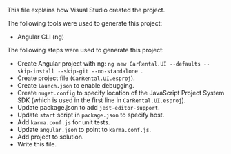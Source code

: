 This file explains how Visual Studio created the project.

The following tools were used to generate this project:
- Angular CLI (ng)

The following steps were used to generate this project:
- Create Angular project with ng: `ng new CarRental.UI --defaults --skip-install --skip-git --no-standalone `.
- Create project file (`CarRental.UI.esproj`).
- Create `launch.json` to enable debugging.
- Create `nuget.config` to specify location of the JavaScript Project System SDK (which is used in the first line in `CarRental.UI.esproj`).
- Update package.json to add `jest-editor-support`.
- Update `start` script in `package.json` to specify host.
- Add `karma.conf.js` for unit tests.
- Update `angular.json` to point to `karma.conf.js`.
- Add project to solution.
- Write this file.

